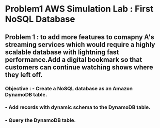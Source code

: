 # Problem1 AWS Simulation Lab : First NoSQL Database
## Problem 1 : to add more features to comapny A's streaming services which would require a highly scalable database with lightning fast performance.Add a digital bookmark so that customers can continue watching shows where they left off.

### Objective : - Create a NoSQL database as an Amazon DynamoDB table.
###             - Add records with dynamic schema to the DynamoDB table.
###  						- Query the DynamoDB table.

